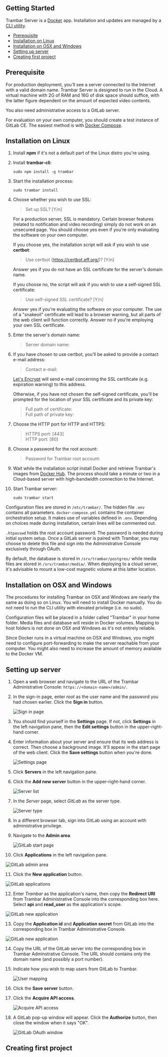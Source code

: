 Getting Started
---------------

Trambar Server is a [Docker](https://www.docker.com/) app. Installation and
updates are managed by a [CLI utility](https://github.com/chung-leong/trambar-cli).

* [Prerequisite](#prerequisite)
* [Installation on Linux](#installation-on-linux)
* [Installation on OSX and Windows](#installation-on-osx-and-windows)
* [Setting up server](#setting-up-server)
* [Creating first project](#creating-first-project)

## Prerequisite

For production deployment, you'll see a server connected to the Internet with a
valid domain name. Trambar Server is designed to run in the Cloud. A virtual machine
with 2G of RAM and 16G of disk space should suffice, with the latter figure dependent
on the amount of expected video contents.

You also need administrative access to a GitLab server.

For evaluation on your own computer, you should create a test instance of
GitLab CE. The easiest method is with [Docker Compose](https://docs.gitlab.com/omnibus/docker/#install-gitlab-using-docker-compose).

## Installation on Linux

1. Install **npm** if it's not a default part of the Linux distro you're using.

2. Install **trambar-cli**:

   `sudo npm install -g trambar`

3. Start the installation process:

   `sudo trambar install`

4. Choose whether you wish to use SSL:

   > Set up SSL? [Y/n]

   For a production server, SSL is mandatory. Certain browser features (related
   to notification and video recording) simply do not work on an unsecured page.
   You should choose yes even if you're only evaluating the software on your own
   computer.

   If you choose yes, the installation script will ask if you wish to use
   **certbot**:

   > Use certbot (https://certbot.eff.org/)? [Y/n]

   Answer yes if you do not have an SSL certificate for the server's domain name.

   If you choose no, the script will ask if you wish to use a self-signed SSL
   certificate:

   > Use self-signed SSL certificate? [Y/n]

   Answer yes if you're evaluating the software on your computer. The use of a
   "snakeoil" certificate will lead to a browser warning, but all parts of the
   web client will function correctly. Answer no if you're employing your own
   SSL certificate.

5. Enter the server's domain name:

   > Server domain name:

6. If you have chosen to use certbot, you'll be asked to provide a contact
   e-mail address:

   > Contact e-mail:

   [Let's Encrypt](https://letsencrypt.org/) will send e-mail concerning the
   SSL certificate (e.g. expiration warning) to this address.

   Otherwise, if you have not chosen the self-signed certificate, you'll be
   prompted for the location of your SSL certificate and its private key:

   > Full path of certificate:  
   > Full path of private key:

7. Choose the HTTP port for HTTP and HTTPS:

   > HTTPS port: [443]  
   > HTTP port: [80]

8. Choose a password for the root account:

   > Password for Trambar root account:

9. Wait while the installation script install Docker and retrieve Trambar's
   images from [Docker Hub](https://hub.docker.com/u/trambar/dashboard/). The
   process should take a minute or two in a Cloud-based server with
   high-bandwidth connection to the Internet.

10. Start Trambar server:

    `sudo trambar start`

Configuration files are stored in `/etc/trambar/`. The hidden file `.env`
contains all parameters. `docker-compose.yml` contains the container
orchestration setup. It makes use of variables defined in `.env`.
Depending on choices made during installation, certain lines will be commented
out.

`.htpasswd` holds the root account password. The password is needed during
initial system setup. Once a GitLab server is paired with Trambar, you may
choose to delete this file and sign into the Administrative Console exclusively
through OAuth.

By default, the database is stored in `/srv/trambar/postgres/` while media
files are stored in `/srv/trambar/media/`. When deploying to a cloud
server, it's advisable to mount a low-cost magnetic volume at this latter
location.

## Installation on OSX and Windows

The procedures for installing Trambar on OSX and Windows are nearly the same as
doing so on Linux. You will need to install Docker manually. You do not need to
run the CLI utility with elevated privilege (i.e. no sudo).

Configuration files will be placed in a folder called "Trambar" in your home
folder. Media files and database will reside in Docker volumes. Mapping to host
folders is not done on OSX and Windows as it's not entirely reliable.

Since Docker runs in a virtual machine on OSX and Windows, you might need to
configure port-forwarding to make the server reachable from your computer.
You might also need to increase the amount of memory available to the Docker VM.

## Setting up server

1. Open a web browser and navigate to the URL of the Trambar Administrative
   Console: `https://<domain-name>/admin/`.

2. In the sign-in page, enter *root* as the user name and the password you had
   chosen earlier. Click the **Sign in** button.

   ![Sign in page](img/admin-sign-in.png)

3. You should find yourself in the **Settings** page. If not, click **Settings**
   in the left navigation pane, then the **Edit settings** button in the
   upper-right-hand corner.

4. Enter information about your server and ensure that its web address is
   correct. Then choose a background image. It'll appear in the start page of
   the web client. Click the **Save settings** button when you're done.

   ![Settings page](img/admin-settings.png)

5. Click **Servers** in the left navigation pane.

6. Click the **Add new server** button in the upper-right-hand corner.

   ![Server list](img/admin-server-list-add.png)

7. In the *Server* page, select *GitLab* as the server type.

   ![Server type](img/admin-server-type-select.png)

8. In a different browser tab, sign into GitLab using an account with
   administrative privilege.

9. Navigate to the **Admin area**.

   ![GitLab start page](img/gitlab-home.png)

10. Click **Applications** in the left navigation pane.

   ![GitLab admin area](img/gitlab-admin-area.png)

11. Click the **New application** button.

   ![GitLab applications](img/gitlab-applications.png)

12. Enter *Trambar* as the application's name, then copy the **Redirect URI**
    from Trambar Administrative Console into the corresponding box here.
    Select **api** and **read_user** as the application's scope.

   ![GitLab new application](img/gitlab-application.png)

13. Copy the **Application id** and **Application secret** from GitLab into the
    corresponding box in Trambar Administrative Console.

   ![GitLab new application](img/gitlab-application-summary.png)

14. Copy the URL of the GitLab server into the corresponding box in Trambar
    Adminstrative Console. The URL should contains only the domain name (and
    possibly a port number).

15. Indicate how you wish to map users from GitLab to Trambar.

    ![User mapping](img/admin-server-new-users.png)

16. Click the **Save server** button.

17. Click the **Acquire API access**.

    ![Acquire API access](img/admin-server-acquire-access.png)

18. A GitLab pop-up window will appear. Click the **Authorize** button, then
    close the window when it says "OK".

    ![GitLab OAuth window](img/gitlab-oauth.png)

    

## Creating first project
